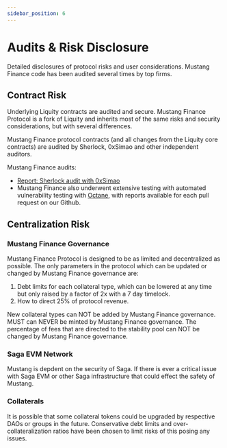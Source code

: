 ```yaml
---
sidebar_position: 6
---
```


# Audits & Risk Disclosure

Detailed disclosures of protocol risks and user considerations. Mustang Finance code has been audited several times by top firms.

## Contract Risk 

Underlying Liquity contracts are audited and secure. Mustang Finance Protocol is a fork of Liquity and inherits most of the same risks and security considerations, but with several differences.

Mustang Finance protocol contracts (and all changes from the Liquity core contracts) are audited by Sherlock, 0xSimao and other independent auditors.

Mustang Finance audits: 
- [Report: Sherlock audit with 0xSimao](https://drive.google.com/file/d/1knlIgoEGv5x33n9mhTLRqJe8T55r3HCy/view?usp=sharing)
- Mustang Finance also underwent extensive testing with automated vulnerability testing with [Octane](https://octane.security/), with reports available for each pull request on our Github.


## Centralization Risk

### Mustang Finance Governance
Mustang Finance Protocol is designed to be as limited and decentralized as possible. The only parameters in the protocol which can be updated or changed by Mustang Finance governance are:
1. Debt limits for each collateral type, which can be lowered at any time but only raised by a factor of 2x with a 7 day timelock.
2. How to direct 25% of protocol revenue. 

New collateral types can NOT be added by Mustang Finance governance.
MUST can NEVER be minted by Mustang Finance governance.
The percentage of fees that are directed to the stability pool can NOT be changed by Mustang Finance governance.

### Saga EVM Network
Mustang is depdent on the security of Saga. If there is ever a critical issue with Saga EVM or other Saga infrastructure that could effect the safety of Mustang.

### Collaterals

It is possible that some collateral tokens could be upgraded by respective DAOs or groups in the future. Conservative debt limits and over-collateralization ratios have been chosen to limit risks of this posing any issues.











